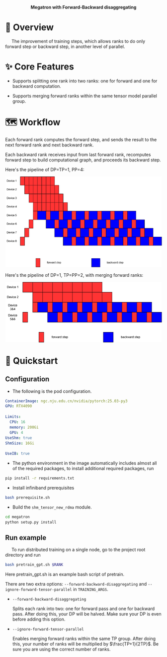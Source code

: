 <div align="center">

**Megatron with Forward-Backward disaggregating**

</div>

# 🌟 Overview

$\quad$ The improvement of training steps, which allows ranks to do only forward step or backward step, in another level of parallel.

# ✨ Core Features

- Supports splitting one rank into two ranks: one for forward and one for backward computation.

- Supports merging forward ranks within the same tensor model parallel group.

# 🗺️ Workflow

Each forward rank computes the forward step, and sends the result to the next forward rank and next backward rank.

Each backward rank receives input from last forward rank, recomputes forward step to build computational graph, and proceeds its backward step.

Here's the pipeline of DP=TP=1, PP=4:

![Pipeline 1](images/fig1.png)

Here's the pipeline of DP=1, TP=PP=2, with merging forward ranks:

![Pipeline 2](images/fig2.png)


# 🚀 Quickstart

## Configuration

- The following is the pod configuration.

```yaml
ContainerImage: ngc.nju.edu.cn/nvidia/pytorch:25.03-py3
GPU: RTX4090

Limits:
  CPU: 16
  memory: 200Gi
  GPU: 4
UseShm: true
ShmSize: 16Gi

UseIB: true
```

- The python environment in the image automatically includes almost all of the required packages, to install additional required packages, run

```bash
pip install -r requirements.txt
```

- Install infiniband prerequisites

```bash
bash prerequisite.sh
```

- Build the `shm_tensor_new_rdma` module.

```bash
cd megatron
python setup.py install
```

## Run example

$\quad$ To run distributed training on a single node, go to the project root directory and run

```bash
bash pretrain_gpt.sh $RANK
```

Here pretrain_gpt.sh is an example bash script of pretrain. 

There are two extra options: `--forward-backward-disaggregating` and `--ignore-forward-tensor-parallel` in `TRAINING_ARGS`.

- `--forward-backward-disaggregating`


  Splits each rank into two: one for forward pass and one for backward pass. After doing this, your DP will be halved. Make sure your DP is even before adding this option.

- `--ignore-forward-tensor-parallel`

  Enables merging forward ranks within the same TP group. After doing this, your number of ranks will be multiplied by $\frac{TP+1}{2TP}$. Be sure you are using the correct number of ranks.